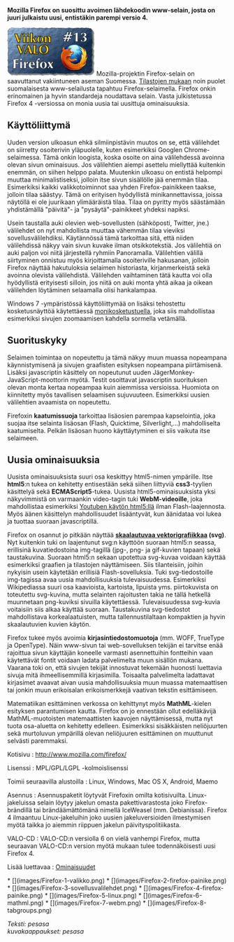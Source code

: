 <!--
Title: 1x13 Firefox - Viikon VALO #13
Date: 2011/03/27
Pageimage: valo13-Firefox.png
Tags: Android,Linux,Mac OS X,Windows,Maemo,Internet,Viestintä,Www-selain
-->

**Mozilla Firefox on suosittu avoimen lähdekoodin www-selain, josta on
juuri julkaistu uusi, entistäkin parempi versio 4.**

![](images/valo13-Firefox.png "fig:valo13-Firefox.png") Mozilla-projektin
Firefox-selain on saavuttanut vakiintuneen aseman Suomessa. [Tilastojen
mukaan](http://gs.statcounter.com/#browser-FI-monthly-201002-201102)
noin puolet suomalaisesta www-selailusta tapahtuu Firefox-selaimella.
Firefox onkin erinomainen ja hyvin standardeja noudattava selain. Vasta
julkistetussa Firefox 4 -versiossa on monia uusia tai uusittuja
ominaisuuksia.

Käyttöliittymä
--------------

Uuden version ulkoasun ehkä silmiinpistävin muutos on se, että
välilehdet on siirretty osoiterivin yläpuolelle, kuten esimerkiksi
Googlen Chrome-selaimessa. Tämä onkin loogista, koska osoite on aina
välilehdessä avoinna olevan sivun ominaisuus. Jos välilehtien aiempi
asettelu miellyttää kuitenkin enemmän, on siihen helppo palata.
Muutenkin ulkoasu on entistä helpompi muuttaa minimalistiseksi, jolloin
itse sivun sisällölle jää enemmän tilaa. Esimerkiksi kaikki
valikkotoiminnot saa yhden Firefox-painikkeen taakse, jolloin tilaa
säästyy. Tämä on erityisen hyödyllistä minikannettavissa, joissa
näytöllä ei ole juurikaan ylimääräistä tilaa. Tilaa on pyritty myös
säästämään yhdistämällä "päivitä"- ja "pysäytä"-painikkeet yhdeksi
napiksi.

Usein taustalla auki olevien web-sovellusten (sähköposti, Twitter, jne.)
välilehdet on nyt mahdollista muuttaa vähemmän tilaa vieviksi
sovellusvälilehdiksi. Käytännössä tämä tarkoittaa sitä, että niiden
välilehdissä näkyy vain sivun kuvake ilman otsikkotekstiä. Jos
välilehtiä on auki paljon voi niitä järjestellä ryhmiin Panoramalla.
Välilehtien välillä siirtyminen onnistuu myös kirjoittamalla
osoiteriville hakusanan, jolloin Firefox näyttää hakutuloksia selaimen
historiasta, kirjanmerkeistä sekä avoinna olevista välilehdistä.
Välilehden vaihtaminen tätä kautta voi olla hyödyllistä erityisesti
silloin, jos niitä on auki monta yhtä aikaa ja oikean välilehden
löytäminen selaamalla olisi hankalampaa.

Windows 7 -ympäristössä käyttöliittymää on lisäksi tehostettu
kosketusnäyttöä käytettäessä
[monikosketustuella](http://en.wikipedia.org/wiki/Multitouch), joka siis
mahdollistaa esimerkiksi sivujen zoomaamisen kahdella sormella
vetämällä.

Suorituskyky
------------

Selaimen toimintaa on nopeutettu ja tämä näkyy muun muassa nopeampana
käynnistymisenä ja sivujen graafisten esityksen nopeampana piirtämisenä.
Lisäksi javascriptin käsittely on nopeutunut uuden
JägerMonkey-JavaScript-moottorin myötä. Testit osoittavat javascriptin
suorituksen olevan monta kertaa nopeampaa kuin aiemmissa versioissa.
Huomiota on kiinnitetty myös tavallisen selaamisen sujuvuuteen.
Esimerkiksi uusien välilehtien avaamista on nopeutettu.

Firefoxin **kaatumissuoja** tarkoittaa lisäosien parempaa kapselointia,
joka suojaa itse selainta lisäosan (Flash, Quicktime, Silverlight,...)
mahdolliselta kaatumiselta. Pelkän lisäosan huono käyttäytyminen ei siis
vaikuta itse selaimeen.

Uusia ominaisuuksia
-------------------

Uusista ominaisuuksista suuri osa keskittyy html5-nimen ympärille. Itse
**html5**:n tukea on kehitetty entisestään sekä siihen liittyviä
**css3**-tyylien käsittelyä sekä **ECMAScript5**-tukea. Uusista
html5-ominaisuuksista yksi näkyvimmistä on varmaankin video-tagin tuki
**WebM-videoille**, joka mahdollistaa esimerkiksi [Youtuben käytön
html5:llä](http://www.youtube.com/html5) ilman Flash-laajennosta. Myös
äänen käsittelyn mahdollisuudet lisääntyvät, kun äänidataa voi lukea ja
tuottaa suoraan javascriptillä.

Firefox on osannut jo pitkään näyttää **[skaalautuvaa
vektorigrafiikkaa](http://fi.wikipedia.org/wiki/SVG) (svg)**. Nyt
kuitenkin tuki on laajentunut svg:n käyttöön suoraan html5:n seassa,
erillisinä kuvatiedostoina img-tagillä (jpg-, png- ja gif-kuvien tapaan)
sekä taustakuvina. Suoraan html5:n sekaan upotettua svg-kuvaa voidaan
käyttää esimerkiksi graafien ja tilastojen näyttämiseen. Siis
tilanteisiin, joihin nykyisin usein käytetään erillisiä
Flash-sovelluksia. Tuki svg-tiedostoille img-tagissa avaa uusia
mahdollisuuksia tulevaisuudessa. Esimerkiksi Wikipediassa suuri osa
kaavioista, kartoista, lipuista yms. piirtokuvista on toteutettu
svg-kuvina, mutta selainten rajoitusten takia ne tällä hetkellä
muunnetaan png-kuviksi sivuilla käytettäessä. Tulevaisuudessa svg-kuvia
voitaisiin siis alkaa käyttää suoraan. Taustakuvina svg-tiedostot
mahdollistava korkealaatuisten, mutta tallennustilaltaan kompaktien ja
hyvin skaalautuvien kuvien käytön.

Firefox tukee myös avoimia **kirjasintiedostomuotoja** (mm. WOFF,
TrueType ja OpenType). Näin www-sivun tai web-sovelluksen tekijän ei
tarvitse enää rajoittua sivun käyttäjän koneelle varmasti asennettuihin
fontteihin vaan käytettävät fontit voidaan ladata palvelimelta muun
sisällön mukana. Vaarana toki on, että sivujen tekijät innostuvat
tekemään huonosti luettavia sivuja mitä ihmeellisemmillä kirjasimilla.
Toisaalta palvelimelta ladattavat kirjasimet avaavat aivan uusia
mahdollisuuksia muun muassa matemaattisen tai jonkin muun erikoisalan
erikoismerkkejä vaativan tekstin esittämiseen.

Matematiikan esittäminen verkossa on kehittynyt myös **MathML**-kielen
esityksen parantumisen kautta. Firefox on jo ennestään ollut
edelläkävijä MathML-muotoisten matemaattisten kaavojen näyttämisessä,
mutta nyt tuota osa-aluetta on kehitetty edelleen. Esimerkiksi
sisäkkäisten neliöjuurten sekä murtoluvun ympärillä olevan neliöjuuren
esittäminen on muuttunut selvästi paremmaksi.

Kotisivu
:   <http://www.mozilla.com/firefox/>

Lisenssi
:   MPL/GPL/LGPL -kolmoislisenssi

Toimii seuraavilla alustoilla
:   Linux, Windows, Mac OS X, Android, Maemo

Asennus
:   Asennuspaketit löytyvät Firefoxin omilta kotisivuilta.
    Linux-jakeluissa selain löytyy jakelun omasta pakettivarastosta joko
    Firefox-brändillä tai brändäämättömänä nimellä IceWeasel (mm.
    Debianissa). Firefox 4 ilmaantuu Linux-jakeluihin joko uusien
    jakeluversioiden ilmestymisen myötä taikka jo aiemmin riippuen
    jakelun päivityspolitiikasta.

VALO-CD
:   VALO-CD:n versiolla 6 on vielä vanhempi Firefox, mutta seuraavan
    VALO-CD:n version myötä mukaan tulee todennäköisesti uusi Firefox 4.

Lisää luettavaa
:   [Ominaisuudet](http://www.mozilla-europe.org/fi/firefox/features/)

<div class="psgallery" markdown="1">
* [](images/Firefox-1-valikko.png)
* [](images/Firefox-2-firefox-painike.png)
* [](images/Firefox-3-sovellusvalilehdet.png)
* [](images/Firefox-4-firefox-painike.png)
* [](images/Firefox-5-linux.png)
* [](images/Firefox-6-mathml.png)
* [](images/Firefox-7-webm.png)
* [](images/Firefox-8-tabgroups.png)
</div>

*Teksti: pesasa* <br />
*kuvakaappaukset: pesasa*
